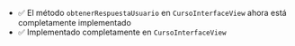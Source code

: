 - ✅ El método `obtenerRespuestaUsuario` en `CursoInterfaceView` ahora está completamente implementado
- ✅ Implementado completamente en `CursoInterfaceView` 
